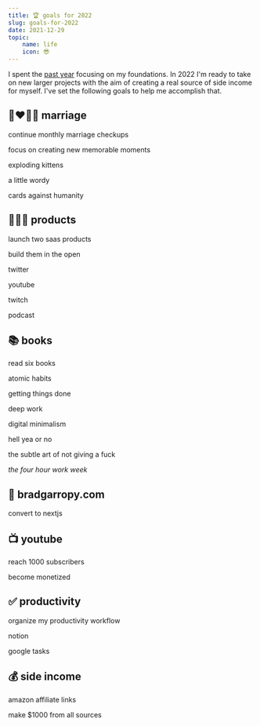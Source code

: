 ```yaml
---
title: 🏆 goals for 2022
slug: goals-for-2022
date: 2021-12-29
topic:
    name: life
    icon: 😎
---
```


I spent the [past year][2021] focusing on my foundations. In 2022 I'm ready to take on new larger projects with the aim of creating a real source of side income for myself. I've set the following goals to help me accomplish that.

## 👩‍❤️‍💋‍👨 marriage

continue monthly marriage checkups

focus on creating new memorable moments

exploding kittens

a little wordy

cards against humanity

## 👨🏼‍💻 products

launch two saas products

build them in the open

twitter

youtube

twitch

podcast

## 📚 books

read six books

atomic habits

getting things done

deep work

digital minimalism

hell yea or no

the subtle art of not giving a fuck

_the four hour work week_

## 🏡 bradgarropy.com

convert to nextjs

## 📺 youtube

reach 1000 subscribers

become monetized

## ✅ productivity

organize my productivity workflow

notion

google tasks

## 💰 side income

amazon affiliate links

make $1000 from all sources

[2021]: /blog/goals-for-2021
[twitter]: https://twitter.com/bradgarropy
[youtube]: https://youtube.com/bradgarropy
[twitch]: https://twitch.tv/bradgarropy
[atomic-habits]: https://www.amazon.com/Atomic-Habits-Proven-Build-Break/dp/0735211299
[getting-things-done]: https://www.amazon.com/Getting-Things-Done-Stress-free-Productivity/dp/0349408947
[deep-work]: https://www.amazon.com/Deep-Work-Focused-Success-Distracted/dp/1455586692
[digital-minimalism]: https://www.amazon.com/Digital-Minimalism-Choosing-Focused-Noisy/dp/0525536515
[hell-yeah-or-no]: https://sive.rs/n
[not-giving-a-fuck]: https://www.amazon.com/Subtle-Art-Not-Giving-Counterintuitive/dp/0062457713
[four-hour-work-week]: https://www.amazon.com/4-Hour-Workweek-Escape-Live-Anywhere/dp/0307465357
[next]: https://nextjs.org
[exploding-kittens]: https://www.amazon.com/Exploding-Kittens-LLC-EKG-ORG1-1-Card/dp/B010TQY7A8
[a-little-wordy]: https://www.amazon.com/Little-Exploding-Kittens-Clever-Scramble/dp/B08Z785NKH
[cards-against-humanity]: https://www.amazon.com/Cards-Against-Humanity-LLC-CAHUS/dp/B004S8F7QM
[notion]: https://www.notion.so
[google-tasks]: https://play.google.com/store/apps/details?id=com.google.android.apps.tasks&hl=en_US&gl=US
